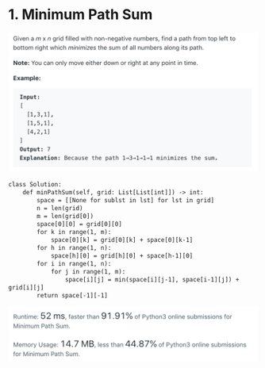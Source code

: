 # 1. Minimum Path Sum

![64. Minimum Path Sum](.gitbook/assets/image%20%286%29.png)

```text
class Solution:
    def minPathSum(self, grid: List[List[int]]) -> int:
        space = [[None for sublst in lst] for lst in grid]
        n = len(grid)
        m = len(grid[0])
        space[0][0] = grid[0][0]
        for k in range(1, m):
            space[0][k] = grid[0][k] + space[0][k-1]
        for h in range(1, n):
            space[h][0] = grid[h][0] + space[h-1][0]
        for i in range(1, n):
            for j in range(1, m):
                space[i][j] = min(space[i][j-1], space[i-1][j]) + grid[i][j]
        return space[-1][-1]
```

![](.gitbook/assets/image%20%285%29.png)

